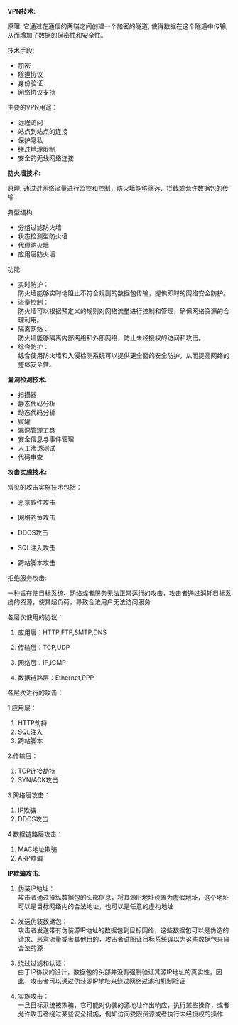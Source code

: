 **VPN技术:** 
 
原理: 它通过在通信的两端之间创建一个加密的隧道, 使得数据在这个隧道中传输, 从而增加了数据的保密性和安全性。

技术手段:

- 加密
- 隧道协议
- 身份验证
- 网络协议支持

主要的VPN用途：

- 远程访问
- 站点到站点的连接
- 保护隐私
- 绕过地理限制
- 安全的无线网络连接

**防火墙技术:** 

原理: 通过对网络流量进行监控和控制，防火墙能够筛选、拦截或允许数据包的传输

典型结构:

- 分组过滤防火墙
- 状态检测型防火墙
- 代理防火墙
- 应用层防火墙

功能:

- 实时防护：  
防火墙能够实时地阻止不符合规则的数据包传输，提供即时的网络安全防护。
- 流量控制：  
防火墙可以根据预定义的规则对网络流量进行控制和管理，确保网络资源的合理利用。
- 隔离网络：  
防火墙能够隔离内部网络和外部网络，防止未经授权的访问和攻击。
- 综合防护：  
综合使用防火墙和入侵检测系统可以提供更全面的安全防护，从而提高网络的整体安全性。

**漏洞检测技术:**  

- 扫描器  
- 静态代码分析  
- 动态代码分析  
- 蜜罐  
- 漏洞管理工具  
- 安全信息与事件管理  
- 人工渗透测试  
- 代码审查  

**攻击实施技术:**  

常见的攻击实施技术包括：

- 恶意软件攻击

- 网络钓鱼攻击

- DDOS攻击

- SQL注入攻击

- 跨站脚本攻击

拒绝服务攻击:

一种旨在使目标系统、网络或者服务无法正常运行的攻击，攻击者通过消耗目标系统的资源，使其超负荷，导致合法用户无法访问服务

各层次使用的协议：

1. 应用层：HTTP,FTP,SMTP,DNS

2. 传输层：TCP,UDP

3. 网络层：IP,ICMP

4. 数据链路层：Ethernet,PPP

各层次进行的攻击：
    
1.应用层：     
1. HTTP劫持  
2. SQL注入  
3. 跨站脚本

2.传输层：  
1. TCP连接劫持  
2. SYN/ACK攻击

3.网络层攻击：  
1. IP欺骗  
2. DDOS攻击  

4.数据链路层攻击：  
1. MAC地址欺骗  
2. ARP欺骗  

**IP欺骗攻击:**

1. 伪装IP地址：  
攻击者通过操纵数据包的头部信息，将其源IP地址设置为虚假地址，这个地址可以是目标网络内的合法地址，也可以是任意的虚构地址

2. 发送伪装数据包：  
攻击者发送带有伪装源IP地址的数据包到目标网络，这些数据包可以是伪造的请求、恶意流量或者其他目的，攻击者试图让目标系统误以为这些数据包来自合法的源

3. 绕过过滤和认证：  
由于IP协议的设计，数据包的头部并没有强制验证其源IP地址的真实性，因此，攻击者可以通过伪装源IP地址来绕过网络过滤和机制验证

4. 实施攻击：  
一旦目标系统被欺骗，它可能对伪装的源地址作出响应，执行某些操作，或者允许攻击者绕过某些安全措施，例如访问受限资源或者执行未经授权的操作
